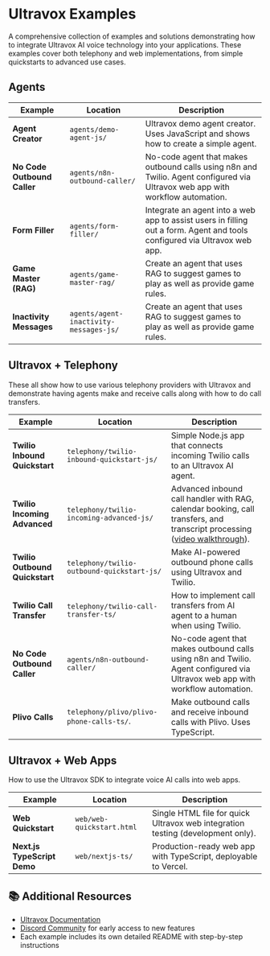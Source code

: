 # Ultravox Examples

A comprehensive collection of examples and solutions demonstrating how to integrate Ultravox AI voice technology into your applications. These examples cover both telephony and web implementations, from simple quickstarts to advanced use cases.

## Agents

| Example                     | Location                               | Description                                                                                                                   |
|-----------------------------|----------------------------------------|-------------------------------------------------------------------------------------------------------------------------------|
| **Agent Creator**           | `agents/demo-agent-js/`                | Ultravox demo agent creator. Uses JavaScript and shows how to create a simple agent.                                          |
| **No Code Outbound Caller** | `agents/n8n-outbound-caller/`          | No-code agent that makes outbound calls using n8n and Twilio. Agent configured via Ultravox web app with workflow automation. |
| **Form Filler**             | `agents/form-filler/`                  | Integrate an agent into a web app to assist users in filling out a form. Agent and tools configured via Ultravox web app.     |
| **Game Master (RAG)**       | `agents/game-master-rag/`              | Create an agent that uses RAG to suggest games to play as well as provide game rules.                                         |
| **Inactivity Messages**     | `agents/agent-inactivity-messages-js/` | Create an agent that uses RAG to suggest games to play as well as provide game rules.                                         |

## Ultravox + Telephony

These all show how to use various telephony providers with Ultravox and demonstrate having agents make and receive calls along with how to do call transfers.

| Example                        | Location                                   | Description                                                                                                                                              |
|--------------------------------|--------------------------------------------|----------------------------------------------------------------------------------------------------------------------------------------------------------|
| **Twilio Inbound Quickstart**  | `telephony/twilio-inbound-quickstart-js/`  | Simple Node.js app that connects incoming Twilio calls to an Ultravox AI agent.                                                                          |
| **Twilio Incoming Advanced**   | `telephony/twilio-incoming-advanced-js/`   | Advanced inbound call handler with RAG, calendar booking, call transfers, and transcript processing ([video walkthrough](https://youtu.be/sa9uF5Rr9Os)). |
| **Twilio Outbound Quickstart** | `telephony/twilio-outbound-quickstart-js/` | Make AI-powered outbound phone calls using Ultravox and Twilio.                                                                                          |
| **Twilio Call Transfer**       | `telephony/twilio-call-transfer-ts/`       | How to implement call transfers from AI agent to a human when using Twilio.                                                                              |
| **No Code Outbound Caller**    | `agents/n8n-outbound-caller/`              | No-code agent that makes outbound calls using n8n and Twilio. Agent configured via Ultravox web app with workflow automation.                            |
| **Plivo Calls**                | `telephony/plivo/plivo-phone-calls-ts/`.   | Make outbound calls and receive inbound calls with Plivo. Uses TypeScript.                                                                               |

## Ultravox + Web Apps
How to use the Ultravox SDK to integrate voice AI calls into web apps.

| Example                     | Location                  | Description                                                                     |
|-----------------------------|---------------------------|---------------------------------------------------------------------------------|
| **Web Quickstart**          | `web/web-quickstart.html` | Single HTML file for quick Ultravox web integration testing (development only). |
| **Next.js TypeScript Demo** | `web/nextjs-ts/`          | Production-ready web app with TypeScript, deployable to Vercel.                 |

## 📚 Additional Resources

- [Ultravox Documentation](https://docs.ultravox.ai)
- [Discord Community](https://discord.com/channels/1240071833798184990/1323352273165881426/1323352273165881426) for early access to new features
- Each example includes its own detailed README with step-by-step instructions
